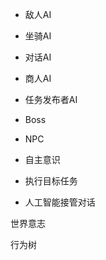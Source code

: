 *	敌人AI

*	坐骑AI

*	对话AI

*	商人AI


*	任务发布者AI

* Boss
  
*	NPC

* 自主意识
* 执行目标任务
* 人工智能接管对话


世界意志

行为树
